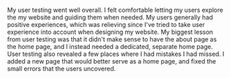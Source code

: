 My user testing went well overall. I felt comfortable letting my users explore the my website and guiding them when needed. My users generally had positive experiences, which was relieving since I've tried to take user experience into account when designing my website.
My biggest lesson from user testing was that it didn't make sense to have the about page as the home page, and I instead needed a dedicated, separate home page. User testing also revealed a few places where I had mistakes I had missed. I added a new page that would better serve as a home page, and fixed the small errors that the users uncovered.